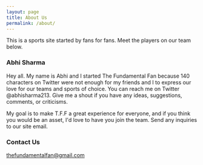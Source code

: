 ```yaml
---
layout: page
title: About Us
permalink: /about/
---
```


This is a sports site started by fans for fans. Meet the players on our team below.

### Abhi Sharma

Hey all. My name is Abhi and I started The Fundamental Fan because 140 characters on Twitter were not enough for my friends and I to express our love for our teams and sports of choice. You can reach me on Twitter @abhisharma213. Give me a shout if you have any ideas, suggestions, comments, or criticisms. 

My goal is to make T.F.F a great experience for everyone, and if you think you would be an asset, I'd love to have you join the team. Send any inquiries to our site email.

### Contact Us

[thefundamentalfan@gmail.com](mailto:thefundamentalfan@gmail.com)
